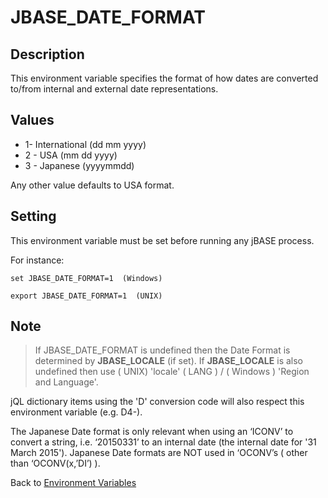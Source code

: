 # JBASE_DATE_FORMAT

<PageHeader />

## Description

This environment variable specifies the format of how dates are converted to/from internal and external date representations.

## Values

- 1- International (dd mm yyyy)
- 2 - USA (mm dd yyyy)
- 3 - Japanese (yyyymmdd)

Any other value defaults to USA format.

## Setting

This environment variable must be set before running any jBASE process.

For instance:

```
set JBASE_DATE_FORMAT=1  (Windows)
```

```
export JBASE_DATE_FORMAT=1  (UNIX)
```

## Note

> If JBASE\_DATE\_FORMAT is undefined then the Date Format is determined by **JBASE\_LOCALE** (if set). If **JBASE\_LOCALE** is also undefined then use ( UNIX) 'locale' ( LANG ) / ( Windows ) 'Region and Language'.

jQL dictionary items using the 'D' conversion code will also respect this environment variable (e.g. D4-).

The Japanese Date format is only relevant when using an ‘ICONV’ to convert a string, i.e. ‘20150331’ to an internal date (the internal date for '31 March 2015'). Japanese Date formats are NOT used in ‘OCONV’s ( other than ‘OCONV(x,’DI’) ).

Back to [Environment Variables](./../README.md)

<PageFooter />
